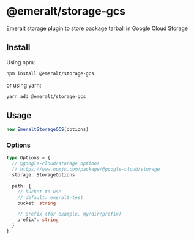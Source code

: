 # @emeralt/storage-gcs
Emeralt storage plugin to store package tarball in Google Cloud Storage

## Install

Using npm:

```sh
npm install @emeralt/storage-gcs
```

or using yarn:

```sh
yarn add @emeralt/storage-gcs
```

## Usage

```ts
new EmeraltStorageGCS(options)
```

### Options

```ts
type Options = {
  // @google-cloud/storage options
  // https://www.npmjs.com/package/@google-cloud/storage
  storage: StorageOptions

  path: {
    // bucket to use
    // default: emeralt-test
    bucket: string

    // prefix (for example, my/dir/prefix)
    prefix?: string
  }
}

```
